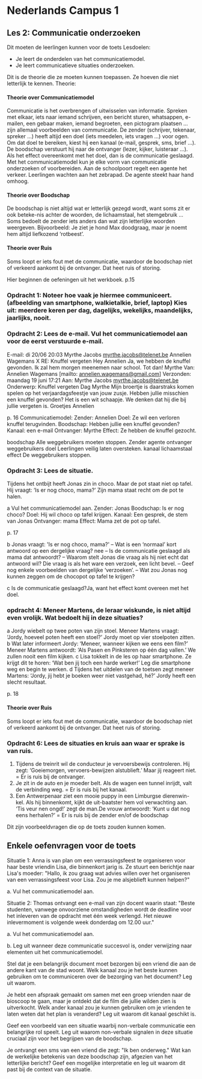 # Nederlands Campus 1

## Les 2: Communicatie onderzoeken

Dit moeten de leerlingen kunnen voor de toets
Lesdoelen: 
- Je leert de onderdelen van het communicatiemodel.
- Je leert communicatieve situaties onderzoeken.


Dit is de theorie die ze moeten kunnen toepassen. Ze hoeven die niet letterlijk te kennen.
  Theorie:
  #### Theorie over Communicatiemodel
Communicatie is het overbrengen of uitwisselen van informatie. Spreken met elkaar, iets naar iemand schrijven, een bericht sturen, whatsappen, e-mailen, een gebaar maken, iemand begroeten, een pictogram plaatsen … zijn allemaal voorbeelden van communicatie. De zender (schrijver, tekenaar, spreker …) heeft altijd een doel (iets meedelen, iets vragen …) voor ogen. Om dat doel te bereiken, kiest hij een kanaal (e-mail, gesprek, sms, brief …). De boodschap verstuurt hij naar de ontvanger (lezer, kijker, luisteraar …). Als het effect overeenkomt met het doel, dan is de communicatie geslaagd. Met het communicatiemodel kun je elke vorm van communicatie onderzoeken of voorbereiden. Aan de schoolpoort regelt een agente het verkeer. Leerlingen wachten aan het zebrapad. De agente steekt haar hand omhoog.

#### Theorie over Boodschap
De boodschap is niet altijd wat er letterlijk gezegd wordt, want soms zit er ook beteke-nis achter de woorden, de lichaamstaal, het stemgebruik ... Soms bedoelt de zender iets anders dan wat zijn letterlijke woorden weergeven. Bijvoorbeeld: Je ziet je hond Max doodgraag, maar je noemt hem altijd liefkozend ‘rotbeest’.

#### Theorie over Ruis
Soms loopt er iets fout met de communicatie, waardoor de boodschap niet of verkeerd aankomt bij de ontvanger. Dat heet ruis of storing.

Hier beginnen de oefeningen uit het werkboek.
p.15 

### Opdracht 1: Noteer hoe vaak je hiermee communiceert. (afbeelding van smartphone, walkietalkie, brief, laptop) Kies uit: meerdere keren per dag, dagelijks, wekelijks, maandelijks, jaarlijks, nooit.

### Opdracht 2: Lees de e-mail. Vul het communicatiemodel aan voor de eerst verstuurde e-mail.
E-mail: 
  di 20/06 20:03
  Myrthe Jacobs <myrthe.jacobs@telenet.be>
  Annelien Wagemans X
  RE: Knuffel vergeten
  Hey Annelien
  Ja, we hebben de knuffel gevonden.
  Ik zal hem morgen meenemen naar school.
  Tot dan!
  Myrthe
  Van: Annelien Wagemans [mailto: annelien.wagemans@gmail.com]
  Verzonden: maandag 19 juni 17:21
  Aan: Myrthe Jacobs <myrthe.jacobs@telenet.be>
  Onderwerp: Knuffel vergeten
  Dag Myrthe
  Mijn broertje is daarstraks komen spelen op het verjaardagsfeestje van jouw zusje.
  Hebben jullie misschien een knuffel gevonden? Het is een wit schaapje.
  We denken dat hij die bij jullie vergeten is.
  Groetjes
  Annelien

p. 16
Communicatiemodel: 
Zender: Annelien
Doel: Ze wil een verloren knuffel terugvinden.
Boodschap: Hebben jullie een knuffel gevonden?
Kanaal: een e-mail
Ontvanger: Myrthe
Effect: Ze hebben de knuffel gezocht.



boodschap Alle weggebruikers moeten stoppen.
Zender agente 
ontvanger weggebruikers
doel Leerlingen veilig laten oversteken.
kanaal lichaamstaal 
effect De weggebruikers stoppen.

### Opdracht 3: Lees de situatie.
Tijdens het ontbijt heeft Jonas zin in choco. Maar de pot staat niet op tafel. Hij vraagt: ‘Is er nog choco, mama?’ Zijn mama staat recht om de pot te halen.

a Vul het communicatiemodel aan.
Zender: Jonas
Boodschap: Is er nog choco?
Doel: Hij wil choco op tafel krijgen.
Kanaal: Een gesprek, de stem van Jonas
Ontvanger: mama
Effect: Mama zet de pot op tafel. 

p. 17

b Jonas vraagt: 'Is er nog choco, mama?'
– Wat is een ‘normaal’ kort antwoord op een dergelijke vraag? nee
– Is de communicatie geslaagd als mama dat antwoordt? 
– Waarom stelt Jonas die vraag als hij niet echt dat antwoord wil? 
Die vraag is als het ware een verzoek, een licht bevel.
– Geef nog enkele voorbeelden van dergelijke ‘verzoeken’.
– Wat zou Jonas nog kunnen zeggen om de chocopot op tafel te krijgen?

c Is de communicatie geslaagd?Ja, want het effect komt overeen met het doel.

### opdracht 4: Meneer Martens, de leraar wiskunde, is niet altijd even vrolijk. Wat bedoelt hij in deze situaties?
a Jordy wiebelt op twee poten van zijn stoel. Meneer Martens vraagt: ‘Jordy, hoeveel poten heeft een stoel?’
Jordy moet op vier stoelpoten zitten.
b Wat later informeert Jordy: ‘Meneer, wanneer kijken we eens een film?’ Meneer Martens antwoordt: ‘Als Pasen en Pinksteren op één dag vallen.’ We zullen nooit een film kijken.
c Lisa tokkelt in de les op haar smartphone. Ze krijgt dit te horen: ‘Wat ben jij toch een harde werker!’ Leg die smartphone weg en begin te werken.
d Tijdens het uitdelen van de toetsen zegt meneer Martens: ‘Jordy, jij hebt je boeken weer niet vastgehad, hé?’ Jordy heeft een slecht resultaat. 

p. 18
#### Theorie over Ruis
Soms loopt er iets fout met de communicatie, waardoor de boodschap niet of verkeerd aankomt bij de ontvanger. Dat heet ruis of storing.

### Opdracht 6: Lees de situaties en kruis aan waar er sprake is van ruis.

1) Tijdens de treinrit wil de  conducteur je vervoersbewijs controleren. Hij zegt: ‘Goeiemorgen, vervoers-bewijzen alstublieft.’ Maar jij reageert niet. = Er is ruis bij de ontvanger.
2) Je zit in de auto en je moeder belt. Als de wagen een tunnel inrijdt, valt de verbinding weg. = Er is ruis bij het kanaal.
3) Een Antwerpenaar ziet een mooie puppy in een Limburgse dierenwin-kel. Als hij binnenkomt, kijkt de uit-baatster hem vol verwachting aan. ‘Tis veur nen ongd!’ zegt de man.De vrouw antwoordt: ‘Kunt u dat nog eens herhalen?’ = Er is ruis bij de zender en/of de boodschap

Dit zijn voorbeeldvragen die op de toets zouden kunnen komen. 
## Enkele oefenvragen voor de toets

Situatie 1:
Anna is van plan om een verrassingsfeest te organiseren voor haar beste vriendin Lisa, die binnenkort jarig is. Ze stuurt een berichtje naar Lisa's moeder: "Hallo, ik zou graag wat advies willen over het organiseren van een verrassingsfeest voor Lisa. Zou je me alsjeblieft kunnen helpen?"

a. Vul het communicatiemodel aan.

Situatie 2:
Thomas ontvangt een e-mail van zijn docent waarin staat: "Beste studenten, vanwege onvoorziene omstandigheden wordt de deadline voor het inleveren van de opdracht met één week verlengd. Het nieuwe inlevermoment is volgende week donderdag om 12.00 uur."

a. Vul het communicatiemodel aan.

b. Leg uit wanneer deze communicatie succesvol is, onder verwijzing naar elementen uit het communicatiemodel.

Stel dat je een belangrijk document moet bezorgen bij een vriend die aan de andere kant van de stad woont. Welk kanaal zou je het beste kunnen gebruiken om te communiceren over de bezorging van het document? Leg uit waarom.

Je hebt een afspraak gemaakt om samen met een groep vrienden naar de bioscoop te gaan, maar je ontdekt dat de film die jullie wilden zien is uitverkocht. Welk ander kanaal zou je kunnen gebruiken om je vrienden te laten weten dat het plan is veranderd? Leg uit waarom dit kanaal geschikt is.

Geef een voorbeeld van een situatie waarbij non-verbale communicatie een belangrijke rol speelt. Leg uit waarom non-verbale signalen in deze situatie cruciaal zijn voor het begrijpen van de boodschap.

Je ontvangt een sms van een vriend die zegt: "Ik ben onderweg." Wat kan de werkelijke betekenis van deze boodschap zijn, afgezien van het letterlijke bericht? Geef een mogelijke interpretatie en leg uit waarom dit past bij de context van de situatie.
